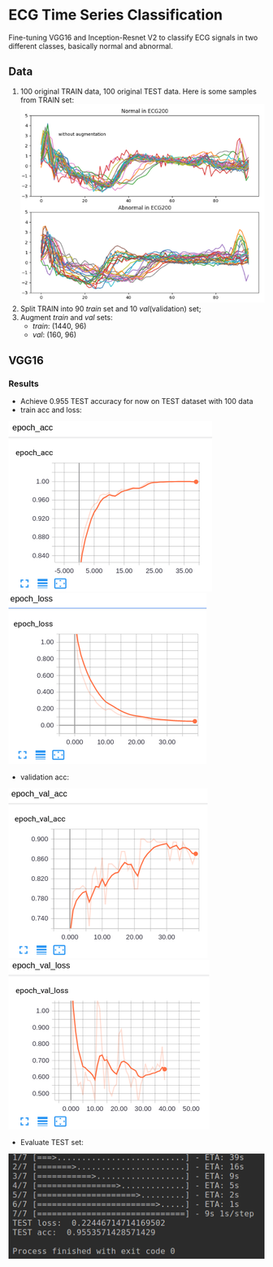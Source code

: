 # ECG Time Series Classification
Fine-tuning VGG16 and Inception-Resnet V2 to classify ECG signals in two different classes, basically normal and abnormal.

## Data
1. 100 original TRAIN data, 100 original TEST data. Here is some samples from TRAIN set:
![ECG samples](pics/signal.png)
2. Split TRAIN into 90 *train* set and 10 *val*(validation) set;
3. Augment *train* and *val* sets:
    * *train*:  (1440, 96)
    * *val*: (160, 96)

## VGG16

### Results
* Achieve 0.955 TEST accuracy for now on TEST dataset with 100 data
* train acc and loss:

![train_acc](pics/train_acc.png)
![train_loss](pics/train_loss.png)

* validation acc:

![val_acc](pics/val_acc.png)
![val_loss](pics/val_loss.png)

* Evaluate TEST set:

![test_result](pics/TEST_result.png)